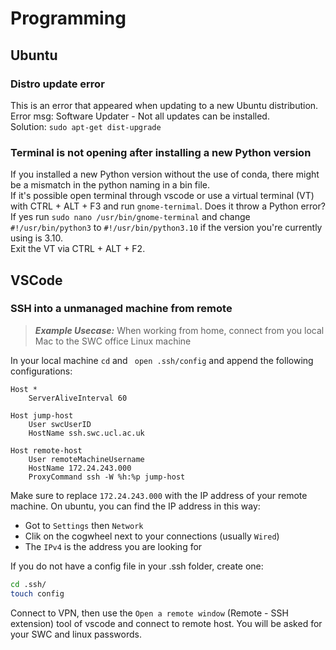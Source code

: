 # Programming

## Ubuntu

### Distro update error
This is an error that appeared when updating to a new Ubuntu distribution.
Error msg: Software Updater - Not all updates can be installed.   
Solution: `sudo apt-get dist-upgrade`

### Terminal is not opening after installing a new Python version
If you installed a new Python version without the use of conda, there might be a mismatch in the python naming in a bin file.   
If it's possible open terminal through vscode or use a virtual terminal (VT) with CTRL + ALT + F3 and run `gnome-ternimal`.
Does it throw a Python error? If yes run `sudo nano /usr/bin/gnome-terminal` and change `#!/usr/bin/python3` to `#!/usr/bin/python3.10` if the version you're currently using is 3.10.  
Exit the VT via CTRL + ALT + F2.

## VSCode
### SSH into a unmanaged machine from remote
> **_Example Usecase:_**  When working from home, connect from you local Mac to the SWC office Linux machine

In your local machine `cd` and ` open .ssh/config` and append the following configurations:
```
Host *
    ServerAliveInterval 60

Host jump-host
    User swcUserID
    HostName ssh.swc.ucl.ac.uk

Host remote-host
    User remoteMachineUsername
    HostName 172.24.243.000
    ProxyCommand ssh -W %h:%p jump-host
```
Make sure to replace `172.24.243.000` with the IP address of your remote machine.
On ubuntu, you can find the IP address in this way:
* Got to `Settings` then `Network`
* Clik on the cogwheel next to your connections (usually `Wired`)
* The `IPv4` is the address you are looking for

If you do not have a config file in your .ssh folder, create one:

```bash
cd .ssh/
touch config
```

Connect to VPN, then use the `Open a remote window` (Remote - SSH extension) tool of vscode and connect to remote host. You will be asked for your SWC and linux passwords. 